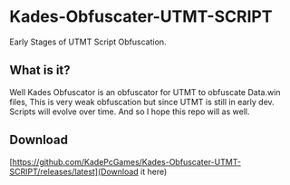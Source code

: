# Kades-Obfuscater-UTMT-SCRIPT
Early Stages of UTMT Script Obfuscation.

## What is it?
Well Kades Obfuscator is an obfuscator for UTMT to obfuscate Data.win files,
This is very weak obfuscation but since UTMT is still in early dev. Scripts will evolve over time.
And so I hope this repo will as well.

## Download
[https://github.com/KadePcGames/Kades-Obfuscater-UTMT-SCRIPT/releases/latest](Download it here)

